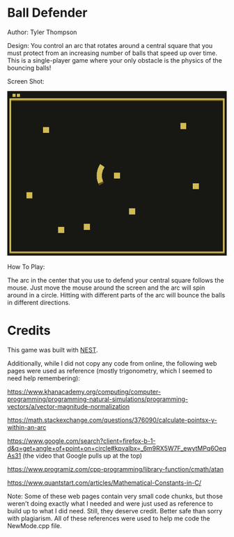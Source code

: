 # Ball Defender

Author: Tyler Thompson

Design: You control an arc that rotates around a central square that you must protect from an increasing number of balls that speed up over time. This is a single-player game where your only obstacle is the physics of the bouncing balls!

Screen Shot:

![Screen Shot](screenshot.png)

How To Play:

The arc in the center that you use to defend your central square follows the mouse. Just move the mouse around the screen and the arc will spin around in a circle. Hitting with different parts of the arc will bounce the balls in different directions.

# Credits

This game was built with [NEST](NEST.md).

Additionally, while I did not copy any code from online, the following web pages were used as reference (mostly trigonometry, which I seemed to need help remembering):

https://www.khanacademy.org/computing/computer-programming/programming-natural-simulations/programming-vectors/a/vector-magnitude-normalization

https://math.stackexchange.com/questions/376090/calculate-pointsx-y-within-an-arc

https://www.google.com/search?client=firefox-b-1-d&q=get+angle+of+point+on+circle#kpvalbx=_6m9RX5W7F_ewytMPq6OeqAs31 (the video that Google pulls up at the top)

https://www.programiz.com/cpp-programming/library-function/cmath/atan

https://www.quantstart.com/articles/Mathematical-Constants-in-C/

Note: Some of these web pages contain very small code chunks, but those weren't doing exactly what I needed and were just used as reference to build up to what I did need. Still, they deserve credit. Better safe than sorry with plagiarism. All of these references were used to help me code the NewMode.cpp file.
